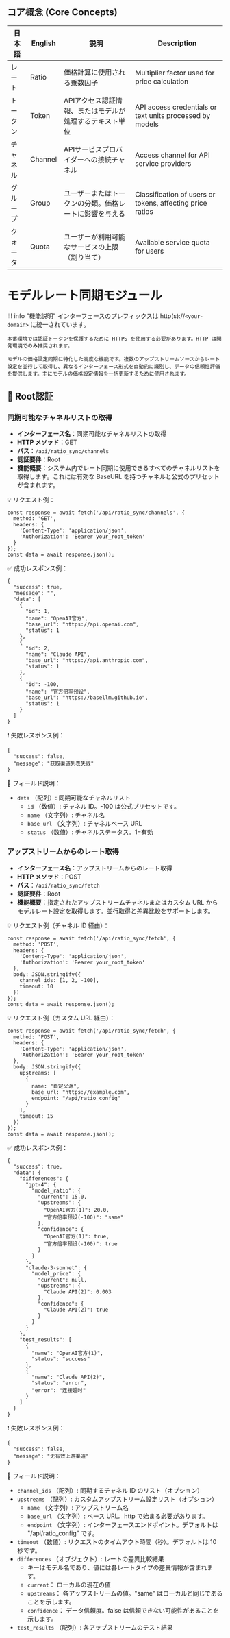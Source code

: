 ## コア概念 (Core Concepts)

| 日本語 | English | 説明 | Description |
|------|---------|------|-------------|
| レート | Ratio | 価格計算に使用される乗数因子 | Multiplier factor used for price calculation |
| トークン | Token | APIアクセス認証情報、またはモデルが処理するテキスト単位 | API access credentials or text units processed by models |
| チャネル | Channel | APIサービスプロバイダーへの接続チャネル | Access channel for API service providers |
| グループ | Group | ユーザーまたはトークンの分類。価格レートに影響を与える | Classification of users or tokens, affecting price ratios |
| クォータ | Quota | ユーザーが利用可能なサービスの上限（割り当て） | Available service quota for users |

# モデルレート同期モジュール

!!! info "機能説明"
    インターフェースのプレフィックスは http(s)://`<your-domain>` に統一されています。

    本番環境では認証トークンを保護するために HTTPS を使用する必要があります。HTTP は開発環境でのみ推奨されます。

    モデルの価格設定同期に特化した高度な機能です。複数のアップストリームソースからレート設定を並行して取得し、異なるインターフェース形式を自動的に識別し、データの信頼性評価を提供します。主にモデルの価格設定情報を一括更新するために使用されます。

## 🔐 Root認証

### 同期可能なチャネルリストの取得

- **インターフェース名**：同期可能なチャネルリストの取得
- **HTTP メソッド**：GET
- **パス**：`/api/ratio_sync/channels`
- **認証要件**：Root
- **機能概要**：システム内でレート同期に使用できるすべてのチャネルリストを取得します。これには有効な BaseURL を持つチャネルと公式のプリセットが含まれます。

💡 リクエスト例：

```
const response = await fetch('/api/ratio_sync/channels', {  
  method: 'GET',  
  headers: {  
    'Content-Type': 'application/json',  
    'Authorization': 'Bearer your_root_token'  
  }  
});  
const data = await response.json();
```

✅ 成功レスポンス例：

```
{  
  "success": true,  
  "message": "",  
  "data": [  
    {  
      "id": 1,  
      "name": "OpenAI官方",  
      "base_url": "https://api.openai.com",  
      "status": 1  
    },  
    {  
      "id": 2,  
      "name": "Claude API",  
      "base_url": "https://api.anthropic.com",  
      "status": 1  
    },  
    {  
      "id": -100,  
      "name": "官方倍率预设",  
      "base_url": "https://basellm.github.io",  
      "status": 1  
    }  
  ]  
}
```

❗ 失敗レスポンス例：

```
{  
  "success": false,  
  "message": "获取渠道列表失败"  
}
```

🧾 フィールド説明：

- `data` （配列）: 同期可能なチャネルリスト 
    - `id` （数値）: チャネル ID。-100 は公式プリセットです。
    - `name` （文字列）: チャネル名
    - `base_url` （文字列）: チャネルベース URL
    - `status` （数値）: チャネルステータス。1=有効

### アップストリームからのレート取得

- **インターフェース名**：アップストリームからのレート取得
- **HTTP メソッド**：POST
- **パス**：`/api/ratio_sync/fetch`
- **認証要件**：Root
- **機能概要**：指定されたアップストリームチャネルまたはカスタム URL からモデルレート設定を取得します。並行取得と差異比較をサポートします。

💡 リクエスト例（チャネル ID 経由）：

```
const response = await fetch('/api/ratio_sync/fetch', {  
  method: 'POST',  
  headers: {  
    'Content-Type': 'application/json',  
    'Authorization': 'Bearer your_root_token'  
  },  
  body: JSON.stringify({  
    channel_ids: [1, 2, -100],  
    timeout: 10  
  })  
});  
const data = await response.json();
```

💡 リクエスト例（カスタム URL 経由）：

```
const response = await fetch('/api/ratio_sync/fetch', {  
  method: 'POST',  
  headers: {  
    'Content-Type': 'application/json',  
    'Authorization': 'Bearer your_root_token'  
  },  
  body: JSON.stringify({  
    upstreams: [  
      {  
        name: "自定义源",  
        base_url: "https://example.com",  
        endpoint: "/api/ratio_config"  
      }  
    ],  
    timeout: 15  
  })  
});  
const data = await response.json();
```

✅ 成功レスポンス例：

```
{  
  "success": true,  
  "data": {  
    "differences": {  
      "gpt-4": {  
        "model_ratio": {  
          "current": 15.0,  
          "upstreams": {  
            "OpenAI官方(1)": 20.0,  
            "官方倍率预设(-100)": "same"  
          },  
          "confidence": {  
            "OpenAI官方(1)": true,  
            "官方倍率预设(-100)": true  
          }  
        }  
      },  
      "claude-3-sonnet": {  
        "model_price": {  
          "current": null,  
          "upstreams": {  
            "Claude API(2)": 0.003  
          },  
          "confidence": {  
            "Claude API(2)": true  
          }  
        }  
      }  
    },  
    "test_results": [  
      {  
        "name": "OpenAI官方(1)",  
        "status": "success"  
      },  
      {  
        "name": "Claude API(2)",  
        "status": "error",  
        "error": "连接超时"  
      }  
    ]  
  }  
}
```

❗ 失敗レスポンス例：

```
{  
  "success": false,  
  "message": "无有效上游渠道"  
}
```

🧾 フィールド説明：

- `channel_ids` （配列）: 同期するチャネル ID のリスト（オプション） 
- `upstreams` （配列）: カスタムアップストリーム設定リスト（オプション） 
    - `name` （文字列）: アップストリーム名
    - `base_url` （文字列）: ベース URL。http で始まる必要があります。
    - `endpoint` （文字列）: インターフェースエンドポイント。デフォルトは "/api/ratio_config" です。
- `timeout` （数値）: リクエストのタイムアウト時間（秒）。デフォルトは 10 秒です。 
- `differences` （オブジェクト）: レートの差異比較結果 
    - キーはモデル名であり、値には各レートタイプの差異情報が含まれます。
    - `current`： ローカルの現在の値
    - `upstreams`： 各アップストリームの値。"same" はローカルと同じであることを示します。
    - `confidence`： データ信頼度。false は信頼できない可能性があることを示します。 
- `test_results` （配列）: 各アップストリームのテスト結果